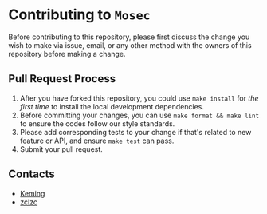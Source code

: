 # Contributing to `Mosec`

Before contributing to this repository, please first discuss the change you wish to make via issue, email, or any other method with the owners of this repository before making a change.

## Pull Request Process

1. After you have forked this repository, you could use `make install` for *the first time* to install the local development dependencies.
2. Before committing your changes, you can use `make format && make lint` to ensure the codes follow our style standards.
3. Please add corresponding tests to your change if that's related to new feature or API, and ensure `make test` can pass.
4. Submit your pull request.

## Contacts

- [Keming](mailto:kemingy94@gmail.com)
- [zclzc](mailto:lkevinzc@gmail.com)
